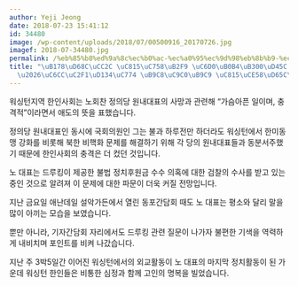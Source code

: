 ```yaml
---
author: Yeji Jeong
date: 2018-07-23 15:41:12
id: 34480
image: /wp-content/uploads/2018/07/00500916_20170726.jpg
imagef: 2018-07-34480.jpg
permalink: /%eb%85%b8%ed%9a%8c%ec%b0%ac-%ec%a0%95%ec%9d%98%eb%8b%b9-%ec%9b%90%eb%82%b4%eb%8c%80%ed%91%9c-%ec%82%ac%eb%a7%9d%ec%9b%8c%ec%8b%b1%ed%84%b4%ec%9d%b4-%eb%a7%88%ec%a7%80%eb%a7%89-%ec%a0%95/
title: "\uB178\uD68C\uCC2C \uC815\uC758\uB2F9 \uC6D0\uB0B4\uB300\uD45C \uC0AC\uB9DD\
  \u2026\uC6CC\uC2F1\uD134\uC774 \uB9C8\uC9C0\uB9C9 \uC815\uCE58\uD65C\uB3D9"
---
```


워싱턴지역 한인사회는 노회찬 정의당 원내대표의 사망과 관련해 “가슴아픈 일이며, 충격적”이라면서 애도의 뜻을 표했습니다.

정의당 원내대표인 동시에 국회의원인 그는 불과 하루전만 하더라도 워싱턴에서 한미동맹 강화를 비롯해 북한 비핵화 문제를 해결하기 위해 각 당의 원내대표들과 동분서주했기 때문에 한인사회의 충격은 더 컸던 것입니다.

노 대표는 드루킹이 제공한 불법 정치후원금 수수 의혹에 대한 검찰의 수사를 받고 있는 중인 것으로 알려져 이 문제에 대한 파문이 더욱 커질 전망입니다.

지난 금요일 애난데일 설악가든에서 열린 동포간담회 때도 노 대표는 평소와 달리 말을 많이 아끼는 모습을 보였습니다.

뿐만 아니라, 기자간담회 자리에서도 드루킹 관련 질문이 나가자 불편한 기색을 역력하게 내비치며 포인트를 비켜 나갔습니다.

지난 주 3박5일간 이어진 워싱턴에서의 외교활동이 노 대표의 마지막 정치활동이 된 가운데 워싱턴 한인들은 비통한 심정과 함께 고인의 명복을 빌었습니다.